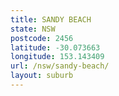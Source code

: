 ```yaml
---
title: SANDY BEACH
state: NSW
postcode: 2456
latitude: -30.073663
longitude: 153.143409
url: /nsw/sandy-beach/
layout: suburb
---
```

